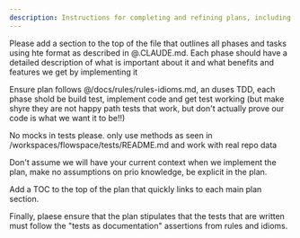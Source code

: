 ```yaml
---
description: Instructions for completing and refining plans, including adding overview sections, ensuring TDD compliance, avoiding mocks, and following project rules and idioms.
---
```


Please add a section to the top of the file that outlines all phases and tasks using hte format as described in @.CLAUDE.md. Each phase should have a detailed description of what is important about it and what benefits and features we get by implementing it

Ensure plan follows @/docs/rules/rules-idioms.md, an duses TDD, each phase shold be build test, implement code and get test working (but make shyre they are not happy path tests that work, but don't actually prove our code is what we want it to be!!)

No mocks in tests please. only use methods as seen in /workspaces/flowspace/tests/README.md and work with real repo data

Don't assume we will have your current context when we implement the plan, make no assumptions on prio knowledge, be explicit in the plan.

Add a TOC to the top of the plan that quickly links to each main plan section. 

Finally, plaese ensure that the plan stipulates that the tests that are written must follow the "tests as documentation" assertions from rules and idioms. 